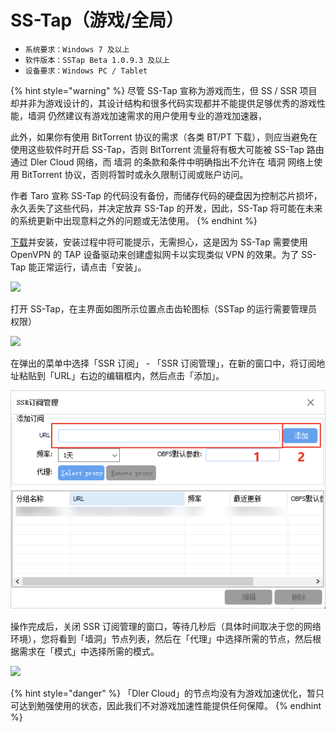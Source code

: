 # SS-Tap（游戏/全局）

* `系统要求：Windows 7 及以上`
* `软件版本：SSTap Beta 1.0.9.3 及以上`
* `设备要求：Windows PC / Tablet`

{% hint style="warning" %}
尽管 SS-Tap 宣称为游戏而生，但 SS / SSR 项目却并非为游戏设计的，其设计结构和很多代码实现都并不能提供足够优秀的游戏性能，墙洞 仍然建议有游戏加速需求的用户使用专业的游戏加速器，

此外，如果你有使用 BitTorrent 协议的需求（各类 BT/PT 下载），则应当避免在使用这些软件时开启 SS-Tap，否则 BitTorrent 流量将有极大可能被 SS-Tap 路由通过 Dler Cloud 网络，而 墙洞 的条款和条件中明确指出不允许在 墙洞 网络上使用 BitTorrent 协议，否则将暂时或永久限制订阅或账户访问。

作者 Taro 宣称 SS-Tap 的代码没有备份，而储存代码的硬盘因为控制芯片损坏，永久丢失了这些代码，并决定放弃 SS-Tap 的开发，因此，SS-Tap 将可能在未来的系统更新中出现意料之外的问题或无法使用。
{% endhint %}

[下载](https://dlercloud.com/client.html)并安装，安装过程中将可能提示，无需担心，这是因为 SS-Tap 需要使用 OpenVPN 的 TAP 设备驱动来创建虚拟网卡以实现类似 VPN 的效果。为了 SS-Tap 能正常运行，请点击「安装」。

![](../../.gitbook/assets/jr6l9.png)

打开 SS-Tap，在主界面如图所示位置点击齿轮图标（SSTap 的运行需要管理员权限）

![](../../.gitbook/assets/api29.png)

在弹出的菜单中选择「SSR 订阅」 - 「SSR 订阅管理」，在新的窗口中，将订阅地址粘贴到「URL」右边的编辑框内，然后点击「添加」。

![](../../.gitbook/assets/image-3.png)

操作完成后，关闭 SSR 订阅管理的窗口，等待几秒后（具体时间取决于您的网络环境），您将看到「墙洞」节点列表，然后在「代理」中选择所需的节点，然后根据需求在「模式」中选择所需的模式。

![](../../.gitbook/assets/sstap-6.png)

{% hint style="danger" %}
「Dler Cloud」的节点均没有为游戏加速优化，暂只可达到勉强使用的状态，因此我们不对游戏加速性能提供任何保障。
{% endhint %}

